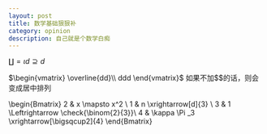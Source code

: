 ```yaml
---
layout: post
title: 数学基础狠狠补
category: opinion
description: 自己就是个数学白痴
---
```


$\coprod = \iota d\supseteq d$

$\begin{vmatrix}
\overline{dd}\\ 
ddd
\end{vmatrix}$ 如果不加$$的话，则会变成居中排列

\begin{Bmatrix}
2 &  x \mapsto x^2 \\ 
1 & n  \xrightarrow[d]{3} \\ 
3 & 1 \Leftrightarrow \check{\binom{2}{3}}\\ 
4 & \kappa \Pi _3 \xrightarrow[\bigsqcup2]{4}
\end{Bmatrix}
